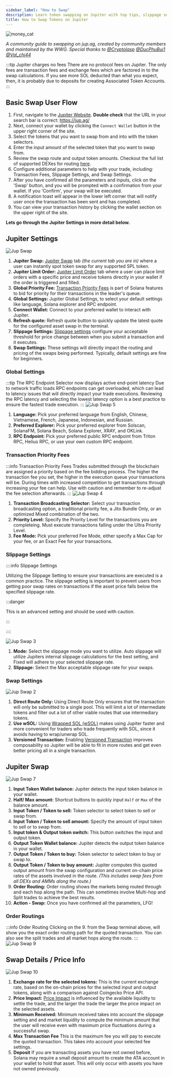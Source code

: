 ```yaml
---
sidebar_label: "How to Swap"
description: Learn token swapping on Jupiter with top tips, slippage settings, and easy dApp navigation.
title: How to Swap Tokens on Jupiter
---
```


<head>
    <title>How to Swap Tokens on Jupiter: Step By Step</title>
    <meta name="twitter:card" content="summary" />
</head>


![money_cat](../img/money_cat.png)

*A community guide to swapping on jup.ag, created by community members and maintained by the WWG. Special thanks to [@Cryptolasp](https://twitter.com/cryptolasp) [@DucPhuBui1](https://twitter.com/DucPhuBui1) [@Val_chi44](https://twitter.com/Val_chi44)*

:::tip Jupiter charges no fees
There are no protocol fees on Jupiter.  The only fees are transaction fees and exchange fees which are factored in to the swap calculations. If you see more SOL deducted than what you expect, then, it is probably due to deposits for creating Associated Token Accounts.
:::

## Basic Swap User Flow

1. First, navigate to the [Jupiter Website](https://jup.ag/). **Double check** that the URL in your search bar is correct: https://jup.ag/
2. Next, connect your wallet by clicking the `Connect Wallet` button in the upper right corner of the site.
3. Select the tokens that you want to swap from and into with the token selectors.
4. Enter the input amount of the selected token that you want to swap from.
5. Review the swap route and output token amounts. Checkout the full list of supported DEXes for routing [here](/partners).
6. Configure additional parameters to help with your trade, including: Transaction Fees, Slippage Settings, and Swap Settings.
7. After you have confirmed all the parameters and inputs, click on the 'Swap' button, and you will be prompted with a confirmation from your wallet. If you 'Confirm', your swap will be executed.
8. A notification toast will appear in the lower left corner that will notify user once the transaction has been sent and has completed.
9. You can view your transaction history by clicking the wallet section on the upper right of the site.

**Lets go through the Jupiter Settings in more detail below.**

## Jupiter Settings

![Jup Swap](../img/jup-swap/jup-swap-1.png 'Main jupiter swap screen showing basic user settings and configuration options.')

1. **Jupiter Swap:** [Jupiter Swap](https://jup.ag/) tab *(the current tab you are in)* where a user can instantly spot token swap for any supported SPL token.
2. **Jupiter Limit Order:** [Jupiter Limit Order](https://jup.ag/limit) tab where a user can place limit orders with a specific price and receive tokens directly in your wallet if the order is triggered and filled.
3. **Global Priority Fee:** [Transaction Priority Fees](https://docs.solana.com/proposals/fee_transaction_priority) is part of Solana features to bid for priority for their transactions in the leader's queue. 
4. **Global Settings:** Jupiter Global Settings, to select your default settings like language, Solana explorer and RPC endpoint.
5. **Connect Wallet:** Connect to your preferred wallet to interact with Jupiter.
6. **Refresh quote:** Refresh quote button to quickly update the latest quote for the configured asset swap in the terminal.
7. **Slippage Settings:** [Slippage settings](./price-impact-slippage-price-warning) configure your acceptable threshold for price change between when you submit a transaction and it executes.
8. **Swap Settings:** These settings will directly impact the routing and pricing of the swaps being performed. Typically, default settings are fine for beginners.

### Global Settings
:::tip The RPC Endpoint Selector now displays active end-point latency
Due to network traffic loads RPC endpoints can get overloaded, which can lead to latency issues that will directly impact your trade executions. Reviewing the RPC latency and selecting the lowest latency option is a best practice to ensure the fastest trade execution.
:::
![Jup Swap 5](../img/jup-swap/jup-swap-2.png 'Global settings for Jupiter Swap, including language, preferred explorer and RPC endpoint.')

   1. **Language:** Pick your preferred language from English, Chinese, Vietnamese, French, Japanese, Indonesian, and Russian.
   2. **Preferred Explorer:** Pick your preferred explorer from Solscan, SolanaFM, Solana Beach, Solana Explorer, XRAY, and OKLink.
   3. **RPC Endpoint:** Pick your preferred public RPC endpoint from Triton RPC, Helius RPC, or use your own custom RPC endpoint.

### Transaction Priority Fees
:::info Transaction Priority Fees
Trades submitted through the blockchain are assigned a priority based on the fee bidding process. The higher the transaction fee you set, the higher in the execution queue your transactions will be. During times with increased competition to get transactions through increasing your fee can help. Use with caution and remember to re-adjust the fee selection afterwards.
:::
![Jup Swap 4](../img/jup-swap/jup-swap-3.png 'Priority fee settings, including Jito tips, fee mode, and priority levels.')

   1. **Transaction Broadcasting Selector:** Select your transaction broadcasting option, a traditional priority fee, a Jito Bundle Only, or an optimized Mixed combination of the two. 
   2. **Priority Level:** Specify the Priority Level for the transactions you are completeing. Must execute transactions falling under the Ultra Priority Level.
   3. **Fee Mode:** Pick your preferred Fee Mode, either specify a Max Cap for your fee, or an Exact Fee for your transactions.

### Slippage Settings
::::info Slippage Settings

Utilizing the Slippage Setting to ensure your transactions are executed is a common practice. The slippage setting is important to prevent users from getting poor swap rates on transactions if the asset price falls below the specified slippage rate.

:::danger

This is an advanced setting and should be used with caution. 

:::

::::

![Jup Swap 3](../img/jup-swap/jup-swap-4.png 'Slippage settings allow you the user to change mode from fixed to Auto and set the percentage.')

   1. **Mode:** Select the slippage mode you want to utilize. Auto slippage will utilize Jupiters internal slippage calculations for the best setting, and Fixed will adhere to your selected slippage rate.
   2. **Slippage:** Select the Max acceptable slippage rate for your swaps.

### Swap Settings
![Jup Swap 2](../img/jup-swap/jup-swap-5.png 'General swap settings for wSOL, versioned transactions, and utilizing direct routes.')

   1. **Direct Route Only:** Using Direct Route Only ensures that the transaction will only be submitted to a single pool. This will limit a lot of intermediate tokens and filter out a lot of other viable routes that use intermediary tokens.
   2. **Use wSOL:** Using [Wrapped SOL (wSOL)](../general/wrapped-sol) makes using Jupiter faster and more convenient for traders who trade frequently with SOL, since it avoids having to wrap/unwrap SOL.
   3. **Versioned Transaction:** Enabling [Versioned Transaction](/docs/additional-topics/composing-with-versioned-transaction) improves composability so Jupiter will be able to fit in more routes and get even better pricing all in a single transaction.

## Jupiter Swap

![Jup Swap 7](../img/jup-swap/jup-swap-6.png 'The main jupiter swap user interface, showing a variety of features described below.')

1. **Input Token Wallet balance:** Jupiter detects the input token balance in your wallet.
2. **Half/ Max amount:** Shortcut buttons to quickly input `Half` or `Max` of the balance amount.
3. **Input Token / Token to sell:** Token selector to select token to sell or swap from.
4. **Input Token / Token to sell amount:** Specify the amount of input token to sell or to swap from.
5. **Input token & Output token switch:** This button switches the input and output token.
6. **Output Token Wallet balance:** Jupiter detects the output token balance in your wallet.
7. **Output Token / Token to buy:** Token selector to select token to buy or swap to.
8. **Output Token / Token to buy amount:** Jupiter computes this quoted output amount from the swap configuration and current on-chain price rates of the assets involved in the route. *(This includes swap fees from all DEXs and AMMs along the route.)*
9. **Order Routing:** Order routing shows the markets being routed through and each hop along the path. This can sometimes involve Multi-hop and Split trades to achieve the best results.
10. **Action - Swap:** Once you have confirmed all the parameters, LFG!

### Order Routings
:::info Order Routing
Clicking on the 9. from the Swap terminal above, will show you the exact order routing path for the quoted transaction. You can also see the split trades and all market hops along the route.
:::
![Jup Swap 9](../img/jup-swap/jup-swap-7.png 'The order routing map shows how your tokens swapped through multiple liquidity pools.')

## Swap Details / Price Info

![Jup Swap 10](../img/jup-swap/jup-swap-8.png 'The collapsable "Price Info" menu shows granular details for price impact, transaction fee, and deposit amount.')

1. **Exchange rate for the selected tokens:** This is the current exchange rate, based on the on-chain prices for the selected input and output tokens, along with a comparison against Coingecko Price API.
2. **Price Impact:** [Price Impact](./price-impact-slippage-price-warning#price-impact) is influenced by the available liquidity to settle the trade, and the larger the trade the larger the price impact on the selected assets.
3. **Minimum Received:** Minimum received takes into account the slippage setting and and market liquidity to compute the minimum amount that the user will receive even with maximum price fluctuations during a successful swap.
4. **Max Transaction Fee** This is the maximum fee you will pay to execute the quoted transaction. This takes into account your selected fee settings.
5. **Deposit** If you are transacting assets you have not owned before, Solana may require a small deposit amount to create the ATA account in your wallet to hold that asset. This will only occur with assets you have not owned previously. 

